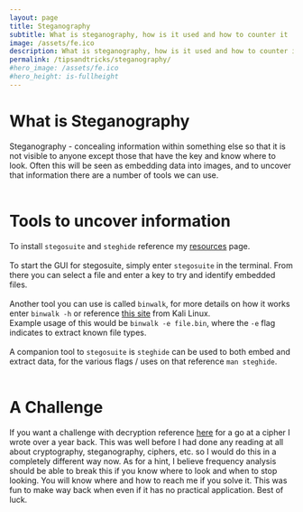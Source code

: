 ```yaml
---
layout: page
title: Steganography
subtitle: What is steganography, how is it used and how to counter it
image: /assets/fe.ico
description: What is steganography, how is it used and how to counter it
permalink: /tipsandtricks/steganography/
#hero_image: /assets/fe.ico
#hero_height: is-fullheight
---
```


# What is Steganography
Steganography - concealing information within something else so that it is not visible to anyone except those that have the key and know where to look. Often this will be seen as embedding data into images, and to uncover that information there are a number of tools we can use.
<br><br>

# Tools to uncover information
To install `stegosuite` and `steghide` reference my [resources](/tipsandtricks/resources/) page.
<br><br>
To start the GUI for stegosuite, simply enter `stegosuite` in the terminal. From there you can select a file and enter a key to try and identify embedded files.<br><br>
Another tool you can use is called `binwalk`, for more details on how it works enter `binwalk -h` or reference [this site](https://www.kali.org/tools/binwalk/) from Kali Linux.<br>
Example usage of this would be `binwalk -e file.bin`, where the `-e` flag indicates to extract known file types.<br>
<br>
A companion tool to `stegosuite` is `steghide` can be used to both embed and extract data, for the various flags / uses on that reference `man steghide`.
<br><br>

# A Challenge
If you want a challenge with decryption reference [here](https://raw.githubusercontent.com/fe-moldark/wesleykent-website/gh-pages/assets/DECRYPTME.jpg) for a go at a cipher I wrote over a year back. This was well before I had done any reading at all about cryptography, steganography, ciphers, etc. so I would do this in a completely different way now. As for a hint, I believe frequency analysis should be able to break this if you know where to look and when to stop looking. You will know where and how to reach me if you solve it. This was fun to make way back when even if it has no practical application. Best of luck.
<br><br>
